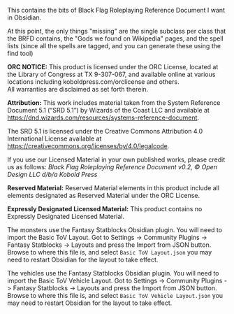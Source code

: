 This contains the bits of Black Flag Roleplaying Reference Document I want in Obsidian.

At this point, the only things "missing" are the single subclass per class that the BRFD contains, the "Gods we found on Wikipedia" pages, and the spell lists (since all the spells are tagged, and you can generate these using the find tool)

**ORC NOTICE:** This product is licensed under the ORC License, located at the Library of Congress at TX 9-307-067, and available online at various locations including koboldpress.com/orclicense and others.  
All warranties are disclaimed as set forth therein.

**Attribution:** This work includes material taken from the System Reference Document 5.1 (“SRD 5.1”) by Wizards of the Coast LLC and available at https://dnd.wizards.com/resources/systems-reference-document.

The SRD 5.1 is licensed under the Creative Commons Attribution 4.0 International License
available at https://creativecommons.org/licenses/by/4.0/legalcode.

If you use our Licensed Material in your own published works, please credit us as follows:
*Black Flag Roleplaying Reference Document v0.2, © Open Design LLC d/b/a Kobold Press*

**Reserved Material:** Reserved Material elements in this product include all elements designated as Reserved Material under the ORC License.

**Expressly Designated Licensed Material:** This product contains no Expressly Designated Licensed Material.

The monsters use the Fantasy Statblocks Obsidian plugin. You will need to import the Basic ToV Layout. Got to Settings -> Community Plugins -> Fantasy Statblocks -> Layouts and press the Import from JSON button. Browse to where this file is, and select `Basic ToV Layout.json` you may need to restart Obsidian for the layout to take effect.

The vehicles use the Fantasy Statblocks Obsidian plugin. You will need to import the Basic ToV Vehicle Layout. Got to Settings -> Community Plugins -> Fantasy Statblocks -> Layouts and press the Import from JSON button. Browse to where this file is, and select `Basic ToV Vehicle Layout.json` you may need to restart Obsidian for the layout to take effect.